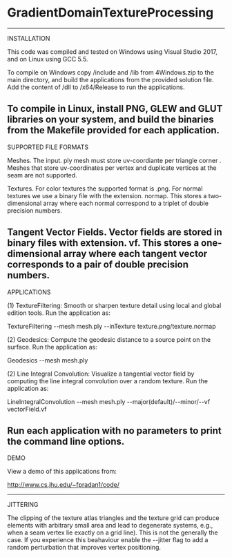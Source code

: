 # GradientDomainTextureProcessing

-----------------------------------------------------------------
INSTALLATION

This code was compiled and tested on Windows using Visual Studio 2017, and on Linux using GCC 5.5. 

To compile on Windows copy /include and /lib from 4Windows.zip to the main directory, and build the applications from the provided solution file. Add the content of /dll to /x64/Release to run the applications.

To compile in Linux, install PNG, GLEW and GLUT libraries on your system, and build the binaries from the Makefile provided for each application. 
-----------------------------------------------------------------

SUPPORTED FILE FORMATS

Meshes. The input. ply mesh must store uv-coordiante per triangle corner . Meshes that store uv-coordinates per vertex and duplicate vertices at the seam are not supported.

Textures. For color textures the supported format is .png. For normal textures we use a binary file with the extension. normap. This stores a two-dimensional array where each normal correspond to a triplet of double precision numbers.

Tangent Vector Fields. Vector fields are stored in binary files with extension. vf. This stores a one-dimensional array where each tangent vector corresponds to a pair of double precision numbers.
-----------------------------------------------------------------
 
APPLICATIONS


(1) TextureFiltering: Smooth or sharpen texture detail using local and global edition tools. Run the application as:

TextureFiltering --mesh mesh.ply --inTexture texture.png/texture.normap


(2) Geodesics: Compute the geodesic distance to a source point on the surface. Run the application as:

Geodesics --mesh mesh.ply

(2) Line Integral Convolution: Visualize a tangential vector field by computing the line integral convolution over a random texture. Run the application as:

LineIntegralConvolution --mesh mesh.ply --major(default)/--minor/--vf vectorField.vf


Run each application with no parameters to print the command line options.
-----------------------------------------------------------------
 
DEMO

View a demo of this applications from: 

http://www.cs.jhu.edu/~fpradan1/code/

-----------------------------------------------------------------
 
JITTERING

The clipping of the texture atlas triangles and the texture grid can produce elements with arbitrary small area and lead to degenerate systems, e.g., when a seam vertex lie exactly on a grid line). This is not the generally the case. If you experience this beahaviour enable the --jitter flag to add a random perturbation that improves vertex positioning.





